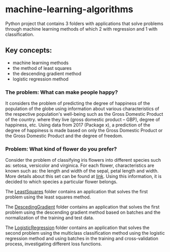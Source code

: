 # machine-learning-algorithms
Python project that contains 3 folders with applications that solve problems through machine learning methods of which 2 with regression and 1 with classification.

## Key concepts:
- machine learning methods
- the method of least squares
- the descending gradient method
- logistic regression method

### The problem: What can make people happy?

It considers the problem of predicting the degree of happiness of the population of the globe using information about various characteristics of the respective population's well-being such as the Gross Domestic Product of the country.
where they live (gross domestic product – GBP), degree of happiness, etc. Using data from 2017 (Package x), a prediction of the degree of happiness is made based on only the Gross Domestic Product or the Gross Domestic Product and the degree of freedom.

### Problem: What kind of flower do you prefer?

Consider the problem of classifying iris flowers into different species such as: setosa, versicolor and virginica. For each flower, characteristics are known such as: the length and width of the sepal, petal length and width. More details about this set can be found at [link](https://archive.ics.uci.edu/ml/datasets/Iris). Using this information, it is decided to which species a particular flower belongs.

The [LeastSquares](https://github.com/Iri25/ai-evalml-Iri25/tree/master/LeastSquares) folder contains an application that solves the first problem using the least squares method.

The [DescedingGradient](https://github.com/Iri25/ai-evalml-Iri25/tree/master/DescedingGradient) folder contains an application that solves the first problem using the descending gradient method based on batches and the normalization of the training and test data.


The [LogisticRegression](https://github.com/Iri25/ai-evalml-Iri25/tree/master/LogisticRegression) folder contains an application that solves the second problem using the multiclass classification method using the logistic regression method and using batches in the training and cross-validation process, investigating different loss functions.
